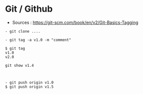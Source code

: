 # Git / Github

- Sources : https://git-scm.com/book/en/v2/Git-Basics-Tagging


```
- git clone ....

- git tag -a v1.0 -m "comment" 

$ git tag
v1.0
v2.0

git show v1.4



- git push origin v1.0
$ git push origin v1.5


```

